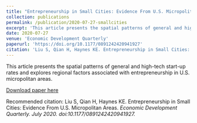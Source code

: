 ```yaml
---
title: "Entrepreneurship in Small Cities: Evidence From U.S. Micropolitan Areas"
collection: publications
permalink: /publication/2020-07-27-smallcities
excerpt: 'This article presents the spatial patterns of general and high-tech start-up rates and explores regional factors associated with entrepreneurship in U.S. micropolitan areas.'
date: 2020-07-27
venue: 'Economic Development Quarterly'
paperurl: 'https://doi.org/10.1177/0891242420941927'
citation: 'Liu S, Qian H, Haynes KE. Entrepreneurship in Small Cities: Evidence From U.S. Micropolitan Areas. Economic Development Quarterly. July 2020. doi:10.1177/0891242420941927.'
---
```

This article presents the spatial patterns of general and high-tech start-up rates and explores regional factors associated with entrepreneurship in U.S. micropolitan areas.

[Download paper here](https://doi.org/10.1177/0891242420941927)

Recommended citation: Liu S, Qian H, Haynes KE. Entrepreneurship in Small Cities: Evidence From U.S. Micropolitan Areas. <i>Economic Development Quarterly<i>. July 2020. doi:10.1177/0891242420941927.